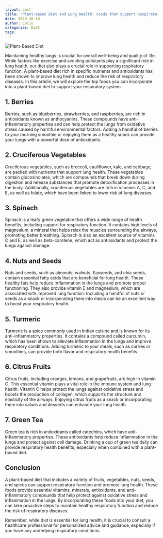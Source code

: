 ```yaml
---
layout: post
title: "Plant-Based Diet and Lung Health: Foods that Support Respiratory Function"
date: 2023-10-10
author: Colin
categories: Diet
tags: 
---
```


![Plant-Based Diet](https://source.unsplash.com/1600x900/?food)

Maintaining healthy lungs is crucial for overall well-being and quality of life. While factors like exercise and avoiding pollutants play a significant role in lung health, our diet also plays a crucial role in supporting respiratory function. A plant-based diet rich in specific nutrients and antioxidants has been shown to improve lung health and reduce the risk of respiratory diseases. In this article, we will explore the top foods you can incorporate into a plant-based diet to support your respiratory system.

## 1. Berries

Berries, such as blueberries, strawberries, and raspberries, are rich in antioxidants known as anthocyanins. These compounds have anti-inflammatory properties and can help protect the lungs from oxidative stress caused by harmful environmental factors. Adding a handful of berries to your morning smoothie or enjoying them as a healthy snack can provide your lungs with a powerful dose of antioxidants.

## 2. Cruciferous Vegetables

Cruciferous vegetables, such as broccoli, cauliflower, kale, and cabbage, are packed with nutrients that support lung health. These vegetables contain glucosinolates, which are compounds that break down during digestion and release substances that promote detoxification processes in the body. Additionally, cruciferous vegetables are rich in vitamins A, C, and E, as well as folate, which have been linked to lower risk of lung diseases.

## 3. Spinach

Spinach is a leafy green vegetable that offers a wide range of health benefits, including support for respiratory function. It contains high levels of magnesium, a mineral that helps relax the muscles surrounding the airways, promoting better breathing. Spinach is also an excellent source of vitamins C and E, as well as beta-carotene, which act as antioxidants and protect the lungs against damage.

## 4. Nuts and Seeds

Nuts and seeds, such as almonds, walnuts, flaxseeds, and chia seeds, contain essential fatty acids that are beneficial for lung health. These healthy fats help reduce inflammation in the lungs and promote proper functioning. They also provide vitamin E and magnesium, which are associated with improved lung function. Including a handful of nuts or seeds as a snack or incorporating them into meals can be an excellent way to boost your respiratory health.

## 5. Turmeric

Turmeric is a spice commonly used in Indian cuisine and is known for its anti-inflammatory properties. It contains a compound called curcumin, which has been shown to alleviate inflammation in the lungs and improve respiratory conditions. Adding turmeric to your meals, such as curries or smoothies, can provide both flavor and respiratory health benefits.

## 6. Citrus Fruits

Citrus fruits, including oranges, lemons, and grapefruits, are high in vitamin C. This essential vitamin plays a vital role in the immune system and lung health. Vitamin C helps protect the lungs against oxidative stress and boosts the production of collagen, which supports the structure and elasticity of the airways. Enjoying citrus fruits as a snack or incorporating them into salads and desserts can enhance your lung health.

## 7. Green Tea

Green tea is rich in antioxidants called catechins, which have anti-inflammatory properties. These antioxidants help reduce inflammation in the lungs and protect against cell damage. Drinking a cup of green tea daily can provide respiratory health benefits, especially when combined with a plant-based diet.

## Conclusion

A plant-based diet that includes a variety of fruits, vegetables, nuts, seeds, and spices can support respiratory function and promote lung health. These foods provide essential vitamins, minerals, antioxidants, and anti-inflammatory compounds that help protect against oxidative stress and inflammation in the lungs. By incorporating these foods into your diet, you can take proactive steps to maintain healthy respiratory function and reduce the risk of respiratory diseases.

Remember, while diet is essential for lung health, it is crucial to consult a healthcare professional for personalized advice and guidance, especially if you have any underlying respiratory conditions.